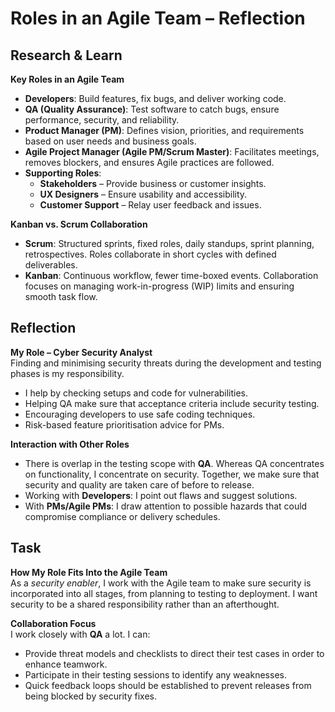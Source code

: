 # Roles in an Agile Team – Reflection

## Research & Learn

**Key Roles in an Agile Team**  
- **Developers**: Build features, fix bugs, and deliver working code.  
- **QA (Quality Assurance)**: Test software to catch bugs, ensure performance, security, and reliability.  
- **Product Manager (PM)**: Defines vision, priorities, and requirements based on user needs and business goals.  
- **Agile Project Manager (Agile PM/Scrum Master)**: Facilitates meetings, removes blockers, and ensures Agile practices are followed.  
- **Supporting Roles**:  
  - **Stakeholders** – Provide business or customer insights.  
  - **UX Designers** – Ensure usability and accessibility.  
  - **Customer Support** – Relay user feedback and issues.  

**Kanban vs. Scrum Collaboration**  
- **Scrum**: Structured sprints, fixed roles, daily standups, sprint planning, retrospectives. Roles collaborate in short cycles with defined deliverables.  
- **Kanban**: Continuous workflow, fewer time-boxed events. Collaboration focuses on managing work-in-progress (WIP) limits and ensuring smooth task flow.


## Reflection

**My Role – Cyber Security Analyst**  
Finding and minimising security threats during the development and testing phases is my responsibility. 
- I help by checking setups and code for vulnerabilities.  
- Helping QA make sure that acceptance criteria include security testing.  
- Encouraging developers to use safe coding techniques.  
- Risk-based feature prioritisation advice for PMs.

**Interaction with Other Roles**  
- There is overlap in the testing scope with **QA**. Whereas QA concentrates on functionality, I concentrate on security. Together, we make sure that security and quality are taken care of before to release.  
- Working with **Developers**: I point out flaws and suggest solutions.  
- With **PMs/Agile PMs**: I draw attention to possible hazards that could compromise compliance or delivery schedules.  

## Task

**How My Role Fits Into the Agile Team**  
As a *security enabler*, I work with the Agile team to make sure security is incorporated into all stages, from planning to testing to deployment. I want security to be a shared responsibility rather than an afterthought.  

**Collaboration Focus**  
I work closely with **QA** a lot. I can: 
- Provide threat models and checklists to direct their test cases in order to enhance teamwork.  
- Participate in their testing sessions to identify any weaknesses.  
- Quick feedback loops should be established to prevent releases from being blocked by security fixes. 